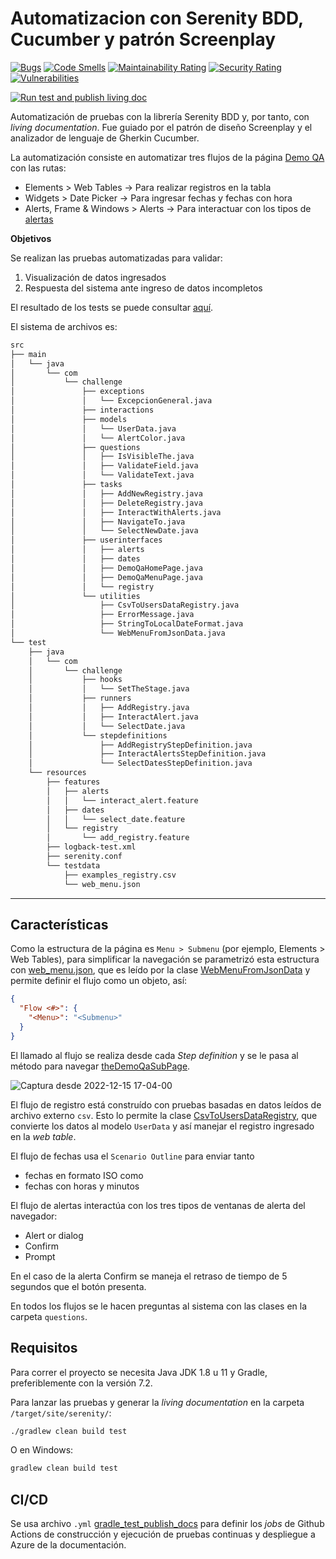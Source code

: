 # Automatizacion con Serenity BDD, Cucumber y patrón Screenplay

[![Bugs](https://sonarcloud.io/api/project_badges/measure?project=dzarkV_Screenplay-Serenity-BDD-automatization&metric=bugs)](https://sonarcloud.io/summary/new_code?id=dzarkV_Screenplay-Serenity-BDD-automatization)
[![Code Smells](https://sonarcloud.io/api/project_badges/measure?project=dzarkV_Screenplay-Serenity-BDD-automatization&metric=code_smells)](https://sonarcloud.io/summary/new_code?id=dzarkV_Screenplay-Serenity-BDD-automatization)
[![Maintainability Rating](https://sonarcloud.io/api/project_badges/measure?project=dzarkV_Screenplay-Serenity-BDD-automatization&metric=sqale_rating)](https://sonarcloud.io/summary/new_code?id=dzarkV_Screenplay-Serenity-BDD-automatization)
[![Security Rating](https://sonarcloud.io/api/project_badges/measure?project=dzarkV_Screenplay-Serenity-BDD-automatization&metric=security_rating)](https://sonarcloud.io/summary/new_code?id=dzarkV_Screenplay-Serenity-BDD-automatization)
[![Vulnerabilities](https://sonarcloud.io/api/project_badges/measure?project=dzarkV_Screenplay-Serenity-BDD-automatization&metric=vulnerabilities)](https://sonarcloud.io/summary/new_code?id=dzarkV_Screenplay-Serenity-BDD-automatization)

[![Run test and publish living doc](https://github.com/dzarkV/Screenplay-Serenity-BDD-automatization/actions/workflows/gradle_test_publish_docs.yml/badge.svg)](https://github.com/dzarkV/Screenplay-Serenity-BDD-automatization/actions/workflows/gradle_test_publish_docs.yml)

Automatización de pruebas con la librería Serenity BDD y, por tanto, con _living documentation_. 
Fue guiado por el patrón de diseño Screenplay y el analizador de lenguaje de Gherkin Cucumber.

La automatización consiste en automatizar tres flujos de la página [Demo QA](https://demoqa.com/) con las rutas:

* Elements > Web Tables → Para realizar registros en la tabla
* Widgets > Date Picker → Para ingresar fechas y fechas con hora
* Alerts, Frame & Windows > Alerts → Para interactuar con los tipos de [alertas](https://developer.mozilla.org/en-US/docs/Web/API/Window/alert)

**Objetivos**

Se realizan las pruebas automatizadas para validar:

1. Visualización de datos ingresados
2. Respuesta del sistema ante ingreso de datos incompletos

El resultado de los tests se puede consultar [aquí](https://serenity-living-doc.azurewebsites.net/). 

El sistema de archivos es:

```bash
src
├── main
│   └── java
│       └── com
│           └── challenge
│               ├── exceptions
│               │   └── ExcepcionGeneral.java
│               ├── interactions
│               ├── models
│               │   └── UserData.java
│               │   └── AlertColor.java
│               ├── questions
│               │   ├── IsVisibleThe.java
│               │   ├── ValidateField.java
│               │   └── ValidateText.java
│               ├── tasks
│               │   ├── AddNewRegistry.java
│               │   ├── DeleteRegistry.java
│               │   ├── InteractWithAlerts.java
│               │   ├── NavigateTo.java
│               │   └── SelectNewDate.java
│               ├── userinterfaces
│               │   ├── alerts
│               │   ├── dates
│               │   ├── DemoQaHomePage.java
│               │   ├── DemoQaMenuPage.java
│               │   └── registry
│               └── utilities
│                   ├── CsvToUsersDataRegistry.java
│                   ├── ErrorMessage.java
│                   ├── StringToLocalDateFormat.java
│                   └── WebMenuFromJsonData.java
└── test
    ├── java
    │   └── com
    │       └── challenge
    │           ├── hooks
    │           │   └── SetTheStage.java
    │           ├── runners
    │           │   ├── AddRegistry.java
    │           │   ├── InteractAlert.java
    │           │   └── SelectDate.java
    │           └── stepdefinitions
    │               ├── AddRegistryStepDefinition.java
    │               ├── InteractAlertsStepDefinition.java
    │               └── SelectDatesStepDefinition.java
    └── resources
        ├── features
        │   ├── alerts
        │   │   └── interact_alert.feature
        │   ├── dates
        │   │   └── select_date.feature
        │   └── registry
        │       └── add_registry.feature
        ├── logback-test.xml
        ├── serenity.conf
        └── testdata
            ├── examples_registry.csv
            └── web_menu.json
```
-----
## Características

Como la estructura de la página es `Menu > Submenu` (por ejemplo, Elements > Web Tables), para simplificar la navegación se parametrizó esta estructura con [web_menu.json](src/test/resources/testdata/web_menu.json),
que es leído por la clase [WebMenuFromJsonData](src/main/java/com/challenge/utilities/WebMenuFromJsonData.java) y permite definir el flujo como un objeto, así:

```json
{
  "Flow <#>": {
    "<Menu>": "<Submenu>"
  }
}
```

El llamado al flujo se realiza desde cada _Step definition_ y se le pasa al método para navegar [theDemoQaSubPage](src/main/java/com/challenge/tasks/NavigateTo.java).

![Captura desde 2022-12-15 17-04-00](https://user-images.githubusercontent.com/91356068/207978857-4f45e680-2713-4f60-ab15-65bbc870eb13.png)

El flujo de registro está construído con pruebas basadas en datos leídos de archivo externo `csv`.
Esto lo permite la clase [CsvToUsersDataRegistry](src/main/java/com/challenge/utilities/CsvToUsersDataRegistry.java), que convierte los datos al modelo `UserData` y así manejar el registro ingresado en la _web table_.


El flujo de fechas usa el `Scenario Outline` para enviar tanto

* fechas en formato ISO como 
* fechas con horas y minutos

El flujo de alertas interactúa con los tres tipos de ventanas de alerta del navegador:

* Alert or dialog
* Confirm
* Prompt

En el caso de la alerta Confirm se maneja el retraso de tiempo de 5 segundos que el botón presenta.

En todos los flujos se le hacen preguntas al sistema con las clases en la carpeta `questions`.

## Requisitos

Para correr el proyecto se necesita Java JDK 1.8 u 11 y Gradle, preferiblemente con la versión 7.2.

Para lanzar las pruebas y generar la _living documentation_ en la carpeta `/target/site/serenity/`:

```bash
./gradlew clean build test
```

O en Windows:

```cmd
gradlew clean build test
```

## CI/CD

Se usa archivo `.yml` [gradle_test_publish_docs](.github/workflows/gradle_test_publish_docs.yml) para definir los _jobs_ de 
Github Actions de construcción y ejecución de pruebas continuas y despliegue a Azure de la documentación.
